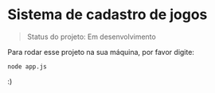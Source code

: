 <h1>Sistema de cadastro de jogos</h1>


> Status do projeto: Em desenvolvimento

Para rodar esse projeto na sua máquina, por favor digite:

```
node app.js
```

:)
